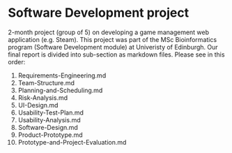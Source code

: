 # Software Development project 

2-month project (group of 5) on developing a game management web application (e.g. Steam). 
This project was part of the MSc Bioinformatics program (Software Development module) at Univeristy of Edinburgh. 
Our final report is divided into sub-section as markdown files. Please see in this order: 

1. Requirements-Engineering.md
2. Team-Structure.md
3. Planning-and-Scheduling.md
4. Risk-Analysis.md
5. UI-Design.md
6. Usability-Test-Plan.md
7. Usability-Analysis.md
8. Software-Design.md
9. Product-Prototype.md
10. Prototype-and-Project-Evaluation.md
